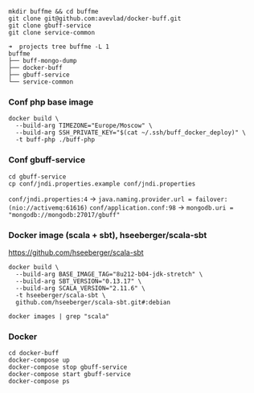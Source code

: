 ```
mkdir buffme && cd buffme
git clone git@github.com:avevlad/docker-buff.git
git clone gbuff-service
git clone service-common
```

```
➜  projects tree buffme -L 1
buffme
├── buff-mongo-dump
├── docker-buff
├── gbuff-service
└── service-common
```


### Conf php base image
```
docker build \
  --build-arg TIMEZONE="Europe/Moscow" \
  --build-arg SSH_PRIVATE_KEY="$(cat ~/.ssh/buff_docker_deploy)" \
  -t buff-php ./buff-php
```

### Conf gbuff-service


```
cd gbuff-service
cp conf/jndi.properties.example conf/jndi.properties
```

`conf/jndi.properties:4` -> `java.naming.provider.url = failover:(nio://activemq:61616)`
`conf/application.conf:98` -> `mongodb.uri = "mongodb://mongodb:27017/gbuff"`
 


### Docker image (scala + sbt), hseeberger/scala-sbt

https://github.com/hseeberger/scala-sbt

```
docker build \
  --build-arg BASE_IMAGE_TAG="8u212-b04-jdk-stretch" \
  --build-arg SBT_VERSION="0.13.17" \
  --build-arg SCALA_VERSION="2.11.6" \
  -t hseeberger/scala-sbt \
  github.com/hseeberger/scala-sbt.git#:debian
```

```
docker images | grep "scala"
```

### Docker
```
cd docker-buff
docker-compose up
docker-compose stop gbuff-service
docker-compose start gbuff-service
docker-compose ps
```